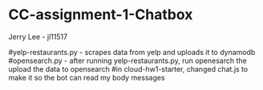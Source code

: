 # CC-assignment-1-Chatbox

Jerry Lee - jl11517

#yelp-restaurants.py - scrapes data from yelp and uploads it to dynamodb
#opensearch.py - after running yelp-restaurants.py, run openesarch the upload the data to opensearch
#in cloud-hw1-starter, changed chat.js to make it so the bot can read my body messages
